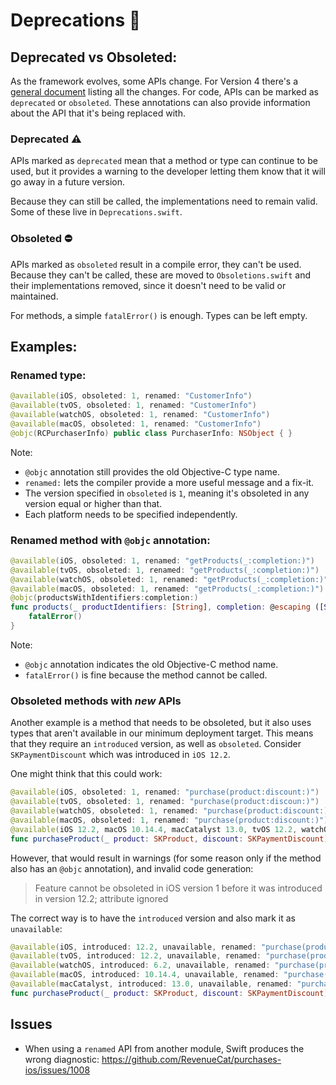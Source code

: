 # Deprecations 📼

## Deprecated vs Obsoleted:

As the framework evolves, some APIs change. For Version 4 there's a [general document](https://revenuecat-docs.netlify.app/documentation/revenuecat/v4_api_migration_guide) listing all the changes. For code, APIs can be marked as `deprecated` or `obsoleted`. These annotations can also provide information about the API that it's being replaced with.

### Deprecated ⚠️
APIs marked as `deprecated` mean that a method or type can continue to be used, but it provides a warning to the developer letting them know that it will go away in a future version.

Because they can still be called, the implementations need to remain valid. Some of these live in `Deprecations.swift`.

### Obsoleted ⛔️
APIs marked as `obsoleted` result in a compile error, they can't be used.
Because they can't be called, these are moved to `Obsoletions.swift` and their implementations removed, since it doesn't need to be valid or maintained.

For methods, a simple `fatalError()` is enough.
Types can be left empty.

## Examples:

### Renamed type:
```swift
@available(iOS, obsoleted: 1, renamed: "CustomerInfo")
@available(tvOS, obsoleted: 1, renamed: "CustomerInfo")
@available(watchOS, obsoleted: 1, renamed: "CustomerInfo")
@available(macOS, obsoleted: 1, renamed: "CustomerInfo")
@objc(RCPurchaserInfo) public class PurchaserInfo: NSObject { }
```
Note:
- `@objc` annotation still provides the old Objective-C type name.
- `renamed:` lets the compiler provide a more useful message and a fix-it.
- The version specified in `obsoleted` is `1`, meaning it's obsoleted in any version  equal or higher than that.
- Each platform needs to be specified independently.

### Renamed method with `@objc` annotation:
```swift
@available(iOS, obsoleted: 1, renamed: "getProducts(_:completion:)")
@available(tvOS, obsoleted: 1, renamed: "getProducts(_:completion:)")
@available(watchOS, obsoleted: 1, renamed: "getProducts(_:completion:)")
@available(macOS, obsoleted: 1, renamed: "getProducts(_:completion:)")
@objc(productsWithIdentifiers:completion:)
func products(_ productIdentifiers: [String], completion: @escaping ([SKProduct]) -> Void) {
    fatalError()
}
```

Note:
- `@objc` annotation indicates the old Objective-C method name.
- `fatalError()` is fine because the method cannot be called.

### Obsoleted methods with _new_ APIs

Another example is a method that needs to be obsoleted, but it also uses types that aren't available in our minimum deployment target. This means that they require an `introduced` version, as well as `obsoleted`. Consider `SKPaymentDiscount` which was introduced in `iOS 12.2`.

One might think that this could work:
```swift
@available(iOS, obsoleted: 1, renamed: "purchase(product:discount:)")
@available(tvOS, obsoleted: 1, renamed: "purchase(product:discoun:)")
@available(watchOS, obsoleted: 1, renamed: "purchase(product:discount:)")
@available(macOS, obsoleted: 1, renamed: "purchase(product:discount:)")
@available(iOS 12.2, macOS 10.14.4, macCatalyst 13.0, tvOS 12.2, watchOS 6.2, *)
func purchaseProduct(_ product: SKProduct, discount: SKPaymentDiscount)
```

However, that would result in warnings (for some reason only if the method also has an `@objc` annotation), and invalid code generation:
> Feature cannot be obsoleted in iOS version 1 before it was introduced in version 12.2; attribute ignored

The correct way is to have the `introduced` version and also mark it as `unavailable`:
```swift
@available(iOS, introduced: 12.2, unavailable, renamed: "purchase(product:discount:)")
@available(tvOS, introduced: 12.2, unavailable, renamed: "purchase(product:discount:)")
@available(watchOS, introduced: 6.2, unavailable, renamed: "purchase(product:discount:)")
@available(macOS, introduced: 10.14.4, unavailable, renamed: "purchase(product:discount:)")
@available(macCatalyst, introduced: 13.0, unavailable, renamed: "purchase(product:discount:)")
func purchaseProduct(_ product: SKProduct, discount: SKPaymentDiscount)
```

## Issues

- When using a `renamed` API from another module, Swift produces the wrong diagnostic: https://github.com/RevenueCat/purchases-ios/issues/1008
